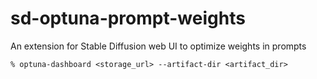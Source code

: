 # sd-optuna-prompt-weights
An extension for Stable Diffusion web UI to optimize weights in prompts

```console
% optuna-dashboard <storage_url> --artifact-dir <artifact_dir>
```